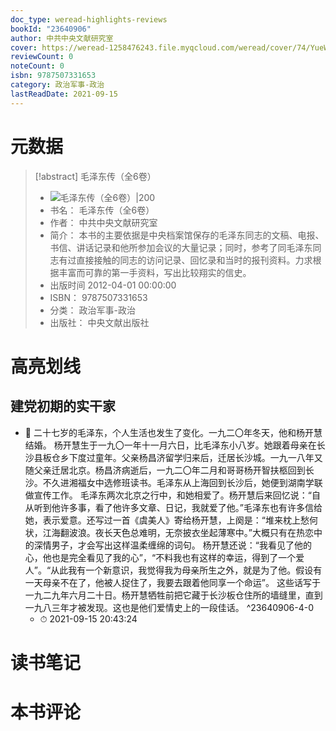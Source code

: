 ```yaml
---
doc_type: weread-highlights-reviews
bookId: "23640906"
author: 中共中央文献研究室
cover: https://weread-1258476243.file.myqcloud.com/weread/cover/74/YueWen_23640906/t7_YueWen_23640906.jpg
reviewCount: 0
noteCount: 0
isbn: 9787507331653
category: 政治军事-政治
lastReadDate: 2021-09-15
---
```

# 元数据
> [!abstract] 毛泽东传（全6卷）
> - ![ 毛泽东传（全6卷）|200](https://weread-1258476243.file.myqcloud.com/weread/cover/74/YueWen_23640906/t7_YueWen_23640906.jpg)
> - 书名： 毛泽东传（全6卷）
> - 作者： 中共中央文献研究室
> - 简介： 本书的主要依据是中央档案馆保存的毛泽东同志的文稿、电报、书信、讲话记录和他所参加会议的大量记录；同时，参考了同毛泽东同志有过直接接触的同志的访问记录、回忆录和当时的报刊资料。力求根据丰富而可靠的第一手资料，写出比较翔实的信史。
> - 出版时间 2012-04-01 00:00:00
> - ISBN： 9787507331653
> - 分类： 政治军事-政治
> - 出版社： 中央文献出版社

# 高亮划线

## 建党初期的实干家


- 📌 二十七岁的毛泽东，个人生活也发生了变化。一九二〇年冬天，他和杨开慧结婚。 杨开慧生于一九〇一年十一月六日，比毛泽东小八岁。她跟着母亲在长沙县板仓乡下度过童年。父亲杨昌济留学归来后，迁居长沙城。一九一八年又随父亲迁居北京。杨昌济病逝后，一九二〇年二月和哥哥杨开智扶柩回到长沙。不久进湘福女中选修班读书。毛泽东从上海回到长沙后，她便到湖南学联做宣传工作。 毛泽东两次北京之行中，和她相爱了。杨开慧后来回忆说：“自从听到他许多事，看了他许多文章、日记，我就爱了他。”毛泽东也有许多信给她，表示爱意。还写过一首《虞美人》寄给杨开慧，上阕是：“堆来枕上愁何状，江海翻波浪。夜长天色总难明，无奈披衣坐起薄寒中。”大概只有在热恋中的深情男子，才会写出这样温柔缠绵的词句。 杨开慧还说：“我看见了他的心，他也是完全看见了我的心”，“不料我也有这样的幸运，得到了一个爱人”。“从此我有一个新意识，我觉得我为母亲所生之外，就是为了他。假设有一天母亲不在了，他被人捉住了，我要去跟着他同享一个命运”。 这些话写于一九二九年六月二十日。杨开慧牺牲前把它藏于长沙板仓住所的墙缝里，直到一九八三年才被发现。这也是他们爱情史上的一段佳话。 ^23640906-4-0
    - ⏱ 2021-09-15 20:43:24 
# 读书笔记

# 本书评论
